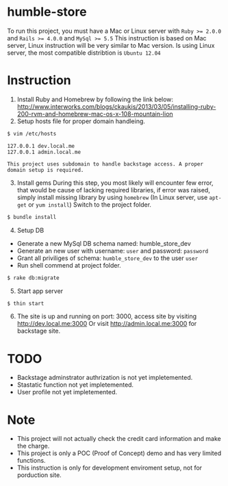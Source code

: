 humble-store
============
To run this project, you must have a Mac or Linux server with ```Ruby >= 2.0.0``` and ```Rails >= 4.0.0``` and ```MySql >= 5.5```
This instruction is based on Mac server, Linux instruction will be very similar to Mac version.
Is using Linux server, the most compatible distribtion is ```Ubuntu 12.04```

Instruction
============
1. Install Ruby and Homebrew by following the link below:
http://www.interworks.com/blogs/ckaukis/2013/03/05/installing-ruby-200-rvm-and-homebrew-mac-os-x-108-mountain-lion
2. Setup hosts file for proper domain handleing.
```bash
$ vim /etc/hosts
```
```vim
127.0.0.1 dev.local.me
127.0.0.1 admin.local.me
```
    
    This project uses subdomain to handle backstage access. A proper domain setup is required.
3. Install gems
During this step, you most likely will encounter few error, that would be cause of lacking required libraries, if error was raised, simply install missing library by using ```homebrew``` (In Linux server, use ```apt-get``` or ```yum install```)
Switch to the project folder.
```bash
$ bundle install
```

4. Setup DB
  * Generate a new MySql DB schema named: humble_store_dev
  * Generate an new user with username: ```user``` and password: ```password```
  * Grant all priviliges of schema: ```humble_store_dev``` to the user ```user```
  * Run shell commend at project folder.
```bash
$ rake db:migrate
```

5. Start app server
```bash
$ thin start
```

6. The site is up and running on port: 3000, access site by visiting http://dev.local.me:3000
Or visit http://admin.local.me:3000 for backstage site.

TODO
===========
* Backstage adminstrator authrization is not yet impletemented.
* Stastatic function not yet impletemented.
* User profile not yet impletemented.


Note
==========
* This project will not actually check the credit card information and make the charge.
* This project is only a POC (Proof of Concept) demo and has very limited functions.
* This instruction is only for development enviroment setup, not for porduction site.